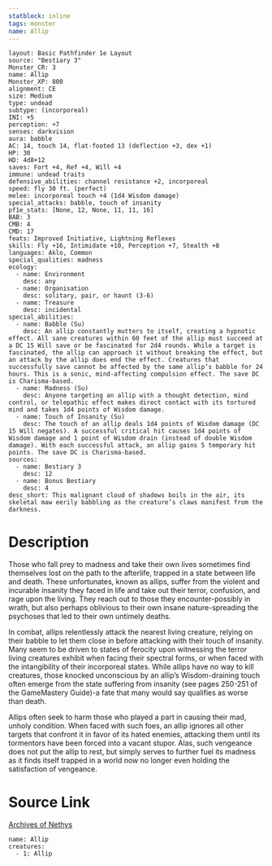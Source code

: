 ```yaml
---
statblock: inline
tags: monster
name: Allip
---
```

```statblock
layout: Basic Pathfinder 1e Layout
source: "Bestiary 3"
Monster_CR: 3
name: Allip
Monster_XP: 800
alignment: CE
size: Medium
type: undead
subtype: (incorporeal)
INI: +5
perception: +7
senses: darkvision
aura: babble
AC: 14, touch 14, flat-footed 13 (deflection +3, dex +1)
HP: 30
HD: 4d8+12
saves: Fort +4, Ref +4, Will +4
immune: undead traits
defensive_abilities: channel resistance +2, incorporeal
speed: fly 30 ft. (perfect)
melee: incorporeal touch +4 (1d4 Wisdom damage)
special_attacks: babble, touch of insanity
pf1e_stats: [None, 12, None, 11, 11, 16]
BAB: 3
CMB: 4
CMD: 17
feats: Improved Initiative, Lightning Reflexes
skills: Fly +16, Intimidate +10, Perception +7, Stealth +8
languages: Aklo, Common
special_qualities: madness
ecology:
  - name: Environment
    desc: any
  - name: Organisation
    desc: solitary, pair, or haunt (3-6)
  - name: Treasure
    desc: incidental
special_abilities:
  - name: Babble (Su)
    desc: An allip constantly mutters to itself, creating a hypnotic effect. All sane creatures within 60 feet of the allip must succeed at a DC 15 Will save or be fascinated for 2d4 rounds. While a target is fascinated, the allip can approach it without breaking the effect, but an attack by the allip does end the effect. Creatures that successfully save cannot be affected by the same allip’s babble for 24 hours. This is a sonic, mind-affecting compulsion effect. The save DC is Charisma-based.
  - name: Madness (Su)
    desc: Anyone targeting an allip with a thought detection, mind control, or telepathic effect makes direct contact with its tortured mind and takes 1d4 points of Wisdom damage.
  - name: Touch of Insanity (Su)
    desc: The touch of an allip deals 1d4 points of Wisdom damage (DC 15 Will negates). A successful critical hit causes 1d4 points of Wisdom damage and 1 point of Wisdom drain (instead of double Wisdom damage). With each successful attack, an allip gains 5 temporary hit points. The save DC is Charisma-based.
sources:
  - name: Bestiary 3
    desc: 12
  - name: Bonus Bestiary
    desc: 4
desc_short: This malignant cloud of shadows boils in the air, its skeletal maw eerily babbling as the creature’s claws manifest from the darkness.
```
# Description
Those who fall prey to madness and take their own lives sometimes find themselves lost on the path to the afterlife, trapped in a state between life and death. These unfortunates, known as allips, suffer from the violent and incurable insanity they faced in life and take out their terror, confusion, and rage upon the living. They reach out to those they encounter-possibly in wrath, but also perhaps oblivious to their own insane nature-spreading the psychoses that led to their own untimely deaths.

In combat, allips relentlessly attack the nearest living creature, relying on their babble to let them close in before attacking with their touch of insanity. Many seem to be driven to states of ferocity upon witnessing the terror living creatures exhibit when facing their spectral forms, or when faced with the intangibility of their incorporeal states. While allips have no way to kill creatures, those knocked unconscious by an allip’s Wisdom-draining touch often emerge from the state suffering from insanity (see pages 250-251 of the GameMastery Guide)-a fate that many would say qualifies as worse than death.

Allips often seek to harm those who played a part in causing their mad, unholy condition. When faced with such foes, an allip ignores all other targets that confront it in favor of its hated enemies, attacking them until its tormentors have been forced into a vacant stupor. Alas, such vengeance does not put the allip to rest, but simply serves to further fuel its madness as it finds itself trapped in a world now no longer even holding the satisfaction of vengeance.
# Source Link
[Archives of Nethys](https://aonprd.com/MonsterDisplay.aspx?ItemName=Allip)
```encounter-table
name: Allip
creatures:
  - 1: Allip
```
